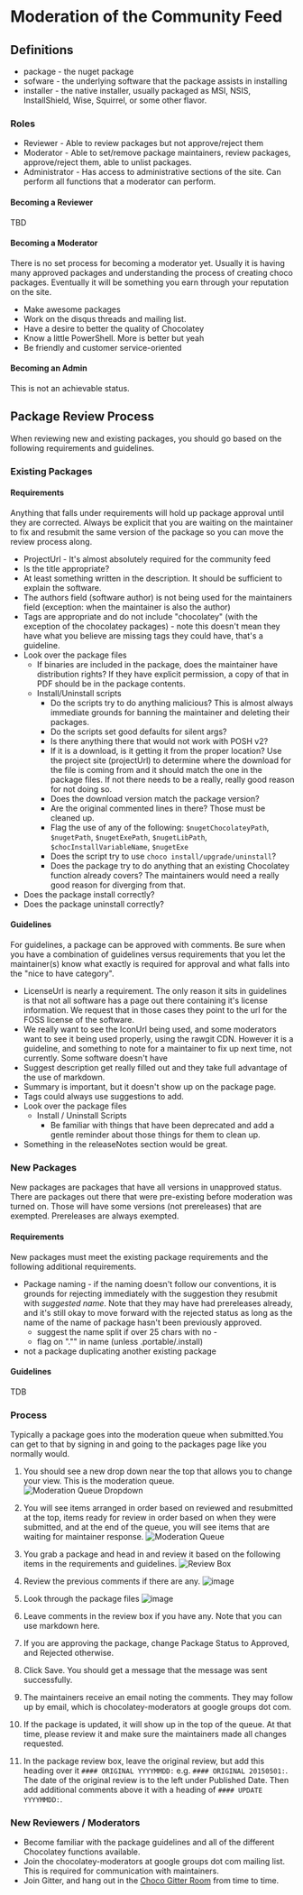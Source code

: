 # Moderation of the Community Feed

## Definitions

- package - the nuget package
- sofware - the underlying software that the package assists in installing
- installer - the native installer, usually packaged as MSI, NSIS, InstallShield, Wise, Squirrel, or some other flavor.

### Roles
- Reviewer - Able to review packages but not approve/reject them
- Moderator - Able to set/remove package maintainers, review packages, approve/reject them, able to unlist packages.
- Administrator - Has access to administrative sections of the site. Can perform all functions that a moderator can perform.

#### Becoming a Reviewer
TBD

#### Becoming a Moderator
There is no set process for becoming a moderator yet. Usually it is having many approved packages and understanding the process of creating choco packages. Eventually it will be something you earn through your reputation on the site.
- Make awesome packages
- Work on the disqus threads and mailing list.
- Have a desire to better the quality of Chocolatey
- Know a little PowerShell. More is better but yeah
- Be friendly and customer service-oriented

#### Becoming an Admin
This is not an achievable status.

## Package Review Process

When reviewing new and existing packages, you should go based on the following requirements and guidelines.

### Existing Packages
#### Requirements

Anything that falls under requirements will hold up package approval until they are corrected. Always be explicit that you are waiting on the maintainer to fix and resubmit the same version of the package so you can move the review process along.

- ProjectUrl - It's almost absolutely required for the community feed
- Is the title appropriate?
- At least something written in the description. It should be sufficient to explain the software.
- The authors field (software author) is not being used for the maintainers field (exception: when the maintainer is also the author)
- Tags are appropriate and do not include "chocolatey" (with the exception of the chocolatey packages) - note this doesn't mean they have what you believe are missing tags they could have, that's a guideline.
- Look over the package files
  - If binaries are included in the package, does the maintainer have distribution rights? If they have explicit permission, a copy of that in PDF should be in the package contents.
  - Install/Uninstall scripts
    - Do the scripts try to do anything malicious? This is almost always immediate grounds for banning the maintainer and deleting their packages.
    - Do the scripts set good defaults for silent args?
    - Is there anything there that would not work with POSH v2?
    - If it is a download, is it getting it from the proper location? Use the project site (projectUrl) to determine where the download for the file is coming from and it should match the one in the package files. If not there needs to be a really, really good reason for not doing so.
    - Does the download version match the package version?
    - Are the original commented lines in there? Those must be cleaned up.
    - Flag the use of any of the following: `$nugetChocolateyPath`, `$nugetPath`, `$nugetExePath`, `$nugetLibPath`, `$chocInstallVariableName`, `$nugetExe`
    - Does the script try to use `choco install/upgrade/uninstall`?
    - Does the package try to do anything that an existing Chocolatey function already covers? The maintainers would need a really good reason for diverging from that.
- Does the package install correctly?
- Does the package uninstall correctly?

#### Guidelines
For guidelines, a package can be approved with comments. Be sure when you have a combination of guidelines versus requirements that you let the maintainer(s) know what exactly is required for approval and what falls into the "nice to have category".

- LicenseUrl is nearly a requirement. The only reason it sits in guidelines is that not all software has a page out there containing it's license information. We request that in those cases they point to the url for the FOSS license of the software.
- We really want to see the IconUrl being used, and some moderators want to see it being used properly, using the rawgit CDN. However it is a guideline, and something to note for a maintainer to fix up next time, not currently. Some software doesn't have
- Suggest description get really filled out and they take full advantage of the use of markdown.
- Summary is important, but it doesn't show up on the package page.
- Tags could always use suggestions to add.
- Look over the package files
  - Install / Uninstall Scripts
    - Be familiar with things that have been deprecated and add a gentle reminder about those things for them to clean up.
- Something in the releaseNotes section would be great.

### New Packages
New packages are packages that have all versions in unapproved status. There are packages out there that were pre-existing before moderation was turned on. Those will have some versions (not prereleases) that are exempted. Prereleases are always exempted.

#### Requirements
New packages must meet the existing package requirements and the following additional requirements.

- Package naming - if the naming doesn't follow our conventions, it is grounds for rejecting immediately with the suggestion they resubmit with *suggested name*. Note that they may have had prereleases already, and it's still okay to move forward with the rejected status as long as the name of the name of package hasn't been previously approved.
  - suggest the name split if over 25 chars with no -
  - flag on "."" in name (unless .portable/.install)
- not a package duplicating another existing package

#### Guidelines
TDB

### Process
Typically a package goes into the moderation queue when submitted.You can get to that by signing in and going to the packages page like you normally would.

 1. You should see a new drop down near the top that allows you to change your view. This is the moderation queue. ![Moderation Queue Dropdown](https://cloud.githubusercontent.com/assets/63502/7542991/b5032a38-f586-11e4-991a-7c7602d508aa.png)

 2. You will see items arranged in order based on reviewed and resubmitted at the top, items ready for review in order based on when they were submitted, and at the end of the queue, you will see items that are waiting for maintainer response. ![Moderation Queue](https://cloud.githubusercontent.com/assets/63502/7543076/58d5530c-f587-11e4-8d73-1325074d6e58.png)
 3. You grab a package and head in and review it based on the following items in the requirements and guidelines.
 ![Review Box](https://cloud.githubusercontent.com/assets/63502/7543237/8a9845ec-f588-11e4-9931-eb67d31f4958.png)
 4. Review the previous comments if there are any. ![image](https://cloud.githubusercontent.com/assets/63502/7543258/c2c0abbc-f588-11e4-8cac-4c57b03671f8.png)
 5. Look through the package files ![image](https://cloud.githubusercontent.com/assets/63502/7543284/ddaa41e0-f588-11e4-817a-9d7bd1130a84.png)
 6. Leave comments in the review box if you have any. Note that you can use markdown here.
 7. If you are approving the package, change Package Status to Approved, and Rejected otherwise.
 8. Click Save. You should get a message that the message was sent successfully.
 9. The maintainers receive an email noting the comments. They may follow up by email, which is chocolatey-moderators at google groups dot com.
 10. If the package is updated, it will show up in the top of the queue. At that time, please review it and make sure the maintainers made all changes requested.
 11. In the package review box, leave the original review, but add this heading over it `#### ORIGINAL YYYYMMDD:` e.g. `#### ORIGINAL 20150501:`. The date of the original review is to the left under Published Date. Then add additional comments above it with a heading of `#### UPDATE YYYYMMDD:`.


### New Reviewers / Moderators
- Become familiar with the package guidelines and all of the different Chocolatey functions available.
- Join the chocolatey-moderators at google groups dot com mailing list. This is required for communication with maintainers.
- Join Gitter, and hang out in the [Choco Gitter Room](https://gitter.im/chocolatey/choco) from time to time.